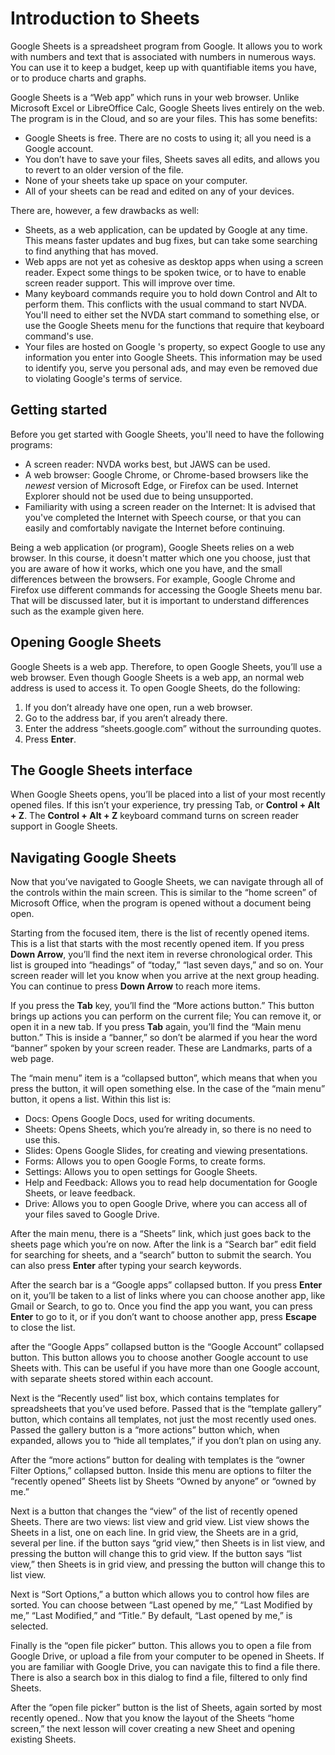 # Introduction to Sheets

Google Sheets is a spreadsheet program from Google. It allows you to
work with numbers and text that is associated with numbers in
numerous ways. You can use it to keep a budget, keep up with
quantifiable items you have, or to produce charts and graphs.

Google Sheets is a “Web app” which runs in your web browser. Unlike
Microsoft Excel or LibreOffice Calc, Google Sheets lives entirely on
the web. The program is in the Cloud, and so are your files. This has
some benefits:

* Google Sheets is free. There are no costs to using it; all you need
  is a Google account.
* You don’t have to save your files, Sheets saves all edits, and allows
  you to revert to an older version of the file.
* None of your sheets take up space on your computer.
* All of your sheets can be read and edited on any of your devices.

There are, however, a few drawbacks as well:

* Sheets, as a web application, can be updated by Google at any time.
  This means faster updates and bug fixes, but can take some searching
  to find anything that has moved.
* Web apps are not yet as cohesive as desktop apps when using a screen
  reader. Expect some things to be spoken twice, or to have to enable
  screen reader support. This will improve over time.
* Many keyboard commands require you to hold down Control and Alt to
  perform them. This conflicts with the usual command to start NVDA.
  You'll need to either set the NVDA start command to something else,
  or use the Google Sheets menu for the functions that require that
  keyboard command's use.
* Your files are hosted on Google 's property, so expect Google to use
  any information you enter into Google Sheets. This information may
  be used to identify you, serve you personal ads, and may even be
  removed due to violating Google's terms of service.

## Getting started

Before you get started with Google Sheets, you'll need to have the
following programs:

* A screen reader: NVDA works best, but JAWS can be used.
* A web browser: Google Chrome, or Chrome-based browsers like the
  *newest* version of Microsoft Edge, or Firefox can be used. Internet
  Explorer should not be used due to being unsupported.
* Familiarity with using a screen reader on the Internet: It is
  advised that you've completed the Internet with Speech course, or
  that you can easily and comfortably navigate the Internet before
  continuing.

Being a web application (or program), Google Sheets relies on a web
browser. In this course, it doesn't matter which one you choose, just
that you are aware of how it works, which one you have, and the small
differences between the browsers. For example, Google Chrome and
Firefox use different commands for accessing the Google Sheets menu
bar. That will be discussed later, but it is important to understand
differences such as the example given here.

## Opening Google Sheets

Google Sheets is a web app. Therefore, to open Google Sheets, you’ll
use a web browser. Even though Google Sheets is a web app, an normal
web address is used to access it. To open Google Sheets, do the
following:

1. If you don’t already have one open, run a web browser.
2. Go to the address bar, if you aren’t already there.
3. Enter the address “sheets.google.com” without the surrounding
   quotes.
4. Press **Enter**.

## The Google Sheets interface

When Google Sheets opens, you’ll be placed into a list of your most
recently opened files. If this isn’t your experience, try pressing
Tab, or **Control + Alt + Z**. The **Control + Alt + Z** keyboard
command turns on screen reader support in Google Sheets.

## Navigating Google Sheets

Now that you’ve navigated to Google Sheets, we can navigate through
all of the controls within the main screen. This is similar to the
“home screen” of Microsoft Office, when the program is opened without
a document being open.

Starting from the focused item, there is the list of recently opened
items. This is a list that starts with the most recently opened item.
If you press **Down Arrow**, you’ll find the next item in reverse
chronological order. This list is grouped into “headings” of “today,”
“last seven days,” and so on. Your screen reader will let you know
when you arrive at the next group heading. You can continue to press
**Down Arrow** to reach more items.

If you press the **Tab** key, you’ll find the “More actions button.” This
button brings up actions you can perform on the current file; You can
remove it, or open it in a new tab. If you press **Tab** again, you’ll
find the “Main menu button.” This is inside a “banner,” so don’t be
alarmed if you hear the word “banner” spoken by your screen reader.
These are Landmarks, parts of a web page.

The “main menu” item is a “collapsed button”, which means that when
you press the button, it will open something else. In the case of the
“main menu” button, it opens a list. Within this list is:

* Docs: Opens Google Docs, used for writing documents.
* Sheets: Opens Sheets, which you’re already in, so there is no need
  to use this.
* Slides: Opens Google Slides, for creating and viewing presentations.
* Forms: Allows you to open Google Forms, to create forms.
* Settings: Allows you to open settings for Google Sheets.
* Help and Feedback: Allows you to read help documentation for Google
  Sheets, or leave feedback.
* Drive: Allows you to open Google Drive, where you can access all of
  your files saved to Google Drive.

After the main menu, there is a “Sheets” link, which just goes back to
the sheets page which you’re on now. After the link is a “Search bar”
edit field for searching for sheets, and a “search” button to submit
the search. You can also press **Enter** after typing your search
keywords.

After the search bar is a “Google apps” collapsed button. If you press
**Enter** on it, you’ll be taken to a list of links where you can
choose another app, like Gmail or Search, to go to. Once you find the
app you want, you can press **Enter** to go to it, or if you don’t
want to choose another app, press **Escape** to close the list.

after the “Google Apps” collapsed button is the “Google Account”
collapsed button. This button allows you to choose another Google
account to use Sheets with. This can be useful if you have more than
one Google account, with separate sheets stored within each account.

Next is the “Recently used” list box, which contains templates for
spreadsheets that you’ve used before. Passed that is the “template
gallery” button, which contains all templates, not just the most recently
used ones. Passed the gallery button is a “more actions” button which,
when expanded, allows you to “hide all templates,” if you don’t plan
on using any.

After the “more actions” button for dealing with templates is the
“owner Filter Options,” collapsed button. Inside this menu are options
to filter the “recently opened” Sheets list by Sheets “Owned by
anyone” or “owned by me.”

Next is a button that changes the “view” of the list of recently
opened Sheets. There are two views: list view and grid view. List view
shows the Sheets in a list, one on each line. In grid view, the Sheets
are in a grid, several per line. if the button says “grid view,” then
Sheets is in list view, and pressing the button will change this to
grid view. If the button says “list view,” then Sheets is in grid
view, and pressing the button will change this to list view.

Next is “Sort Options,” a button which allows you to control how files
are sorted. You can choose between “Last opened by me,” “Last Modified
by me,” “Last Modified,” and “Title.” By default, “Last opened by me,”
is selected.

Finally is the “open file picker” button. This allows you to open a
file from Google Drive, or upload a file from your computer to be
opened in Sheets. If you are familiar with Google Drive, you can
navigate this to find a file there. There is also a search box in this
dialog to find a file, filtered to only find Sheets.

After the “open file picker” button is the list of Sheets, again
sorted by most recently opened.. Now that you know the layout of the
Sheets “home screen,” the next lesson will cover creating a new Sheet
and opening existing Sheets.
